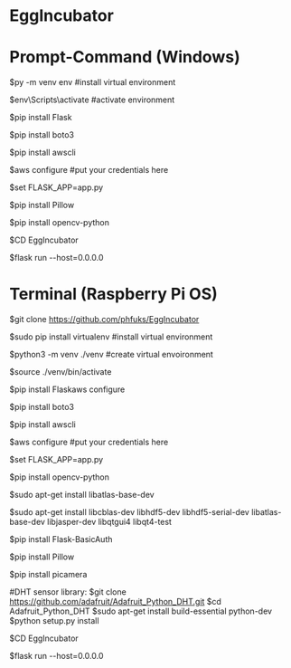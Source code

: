 # EggIncubator

# Prompt-Command (Windows)

$py -m venv env #install virtual environment

$env\Scripts\activate	#activate environment

$pip install Flask

$pip install boto3

$pip install awscli

$aws configure	#put your credentials here

$set FLASK_APP=app.py

$pip install Pillow

$pip install opencv-python

$CD EggIncubator

$flask run --host=0.0.0.0

# Terminal (Raspberry Pi OS)

$git clone https://github.com/phfuks/EggIncubator

$sudo pip install virtualenv #install virtual environment

$python3 -m venv ./venv #create virtual envoironment

$source ./venv/bin/activate

$pip install Flaskaws configure

$pip install boto3

$pip install awscli

$aws configure	#put your credentials here

$set FLASK_APP=app.py

$pip install opencv-python

$sudo apt-get install libatlas-base-dev

$sudo apt-get install libcblas-dev libhdf5-dev libhdf5-serial-dev libatlas-base-dev libjasper-dev libqtgui4 libqt4-test

$pip install Flask-BasicAuth

$pip install Pillow

$pip install picamera


#DHT sensor library:
$git clone https://github.com/adafruit/Adafruit_Python_DHT.git
$cd Adafruit_Python_DHT
$sudo apt-get install build-essential python-dev
$python setup.py install

$CD EggIncubator

$flask run --host=0.0.0.0
